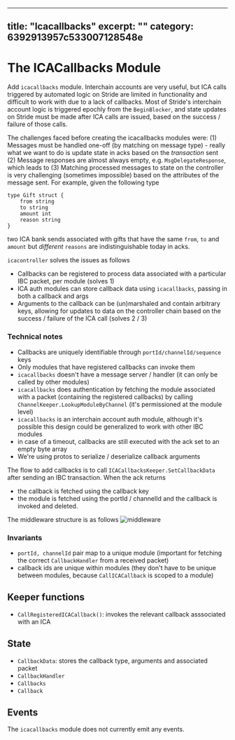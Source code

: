 ***

## title: "Icacallbacks"&#xA;excerpt: ""&#xA;category: 6392913957c533007128548e

# The ICACallbacks Module

Add `icacallbacks` module. Interchain accounts are very useful, but ICA calls
triggered by automated logic on Stride are limited in functionality and
difficult to work with due to a lack of callbacks. Most of Stride's interchain
account logic is triggered epochly from the `BeginBlocker`, and state updates on
Stride must be made after ICA calls are issued, based on the success / failure
of those calls.

The challenges faced before creating the icacallbacks modules were: (1) Messages
must be handled one-off (by matching on message type) - really what we want to
do is update state in acks based on the *transaction* sent (2) Message responses
are almost always empty, e.g. `MsgDelegateResponse`, which leads to (3) Matching
processed messages to state on the controller is very challenging (sometimes
impossible) based on the attributes of the message sent. For example, given the
following type

```
type Gift struct {
    from string
    to string
    amount int
    reason string
}
```

two ICA bank sends associated with gifts that have the same `from`, `to` and
`amount` but *different* `reasons` are indistinguishable today in acks.

`icacontroller` solves the issues as follows

- Callbacks can be registered to process data associated with a particular IBC
  packet, per module (solves 1)
- ICA auth modules can store callback data using `icacallbacks`, passing in both
  a callback and args
- Arguments to the callback can be (un)marshaled and contain arbitrary keys,
  allowing for updates to data on the controller chain based on the success /
  failure of the ICA call (solves 2 / 3)

### Technical notes

- Callbacks are uniquely identifiable through `portId/channelId/sequence` keys
- Only modules that have registered callbacks can invoke them
- `icacallbacks` doesn't have a message server / handler (it can only be called
  by other modules)
- `icacallbacks` does authentication by fetching the module associated with a
  packet (containing the registered callbacks) by calling
  `ChannelKeeper.LookupModuleByChannel` (it's permissioned at the module level)
- `icacallbacks` is an interchain account auth module, although it's possible
  this design could be generalized to work with other IBC modules
- in case of a timeout, callbacks are still executed with the ack set to an
  empty byte array
- We're using protos to serialize / deserialize callback arguments

The flow to add callbacks is to call `ICACallbacksKeeper.SetCallbackData` after
sending an IBC transaction. When the ack returns

- the callback is fetched using the callback key
- the module is fetched using the portId / channelId and the callback is invoked
  and deleted.

The middleware structure is as follows
![middleware](https://user-images.githubusercontent.com/1331345/183272460-5225d67d-95ee-47e2-8200-11de013a0695.png)

### Invariants

- `portId, channelId` pair map to a unique module (important for fetching the
  correct `CallbackHandler` from a received packet)
- callback ids are unique within modules (they don't have to be unique between
  modules, because `CallICACallback` is scoped to a module)

## Keeper functions

- `CallRegisteredICACallback()`: invokes the relevant callback asssociated with
  an ICA

## State

- `CallbackData`: stores the callback type, arguments and associated packet
- `CallbackHandler`
- `Callbacks`
- `Callback`

## Events

The `icacallbacks` module does not currently emit any events.
